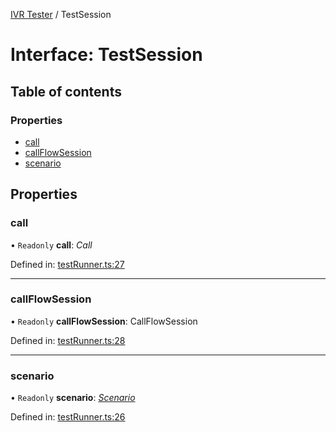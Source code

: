 [IVR Tester](../README.md) / TestSession

# Interface: TestSession

## Table of contents

### Properties

- [call](testsession.md#call)
- [callFlowSession](testsession.md#callflowsession)
- [scenario](testsession.md#scenario)

## Properties

### call

• `Readonly` **call**: *Call*

Defined in: [testRunner.ts:27](https://github.com/SketchingDev/ivr-tester/blob/6c410f7/packages/ivr-tester/src/testRunner.ts#L27)

___

### callFlowSession

• `Readonly` **callFlowSession**: CallFlowSession

Defined in: [testRunner.ts:28](https://github.com/SketchingDev/ivr-tester/blob/6c410f7/packages/ivr-tester/src/testRunner.ts#L28)

___

### scenario

• `Readonly` **scenario**: [*Scenario*](scenario.md)

Defined in: [testRunner.ts:26](https://github.com/SketchingDev/ivr-tester/blob/6c410f7/packages/ivr-tester/src/testRunner.ts#L26)
